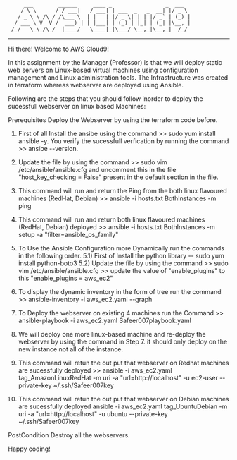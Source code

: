          ___        ______     ____ _                 _  ___  
        / \ \      / / ___|   / ___| | ___  _   _  __| |/ _ \ 
       / _ \ \ /\ / /\___ \  | |   | |/ _ \| | | |/ _` | (_) |
      / ___ \ V  V /  ___) | | |___| | (_) | |_| | (_| |\__, |
     /_/   \_\_/\_/  |____/   \____|_|\___/ \__,_|\__,_|  /_/ 
 ----------------------------------------------------------------- 


Hi there! Welcome to AWS Cloud9!

In this assignment  by the Manager (Professor) is that we will deploy  static web servers on Linux-based virtual machines using configuration management and Linux administration tools. The Infrastructure was created in terraform whereas webserver are deployed using Ansible.

Following are the steps that you should follow inorder to deploy the sucessfull webserver on linux based Machines:


Prerequisites
Deploy the Webserver by using the terraform code before.


1. First of all Install the ansibe using the command >> sudo yum install ansible -y. You verify the sucessfull verfication by running the command >> ansibe --version.

2. Update the file by using the command >> sudo vim /etc/ansible/ansible.cfg and uncomment this in the file  "host_key_checking = False" present in the default section in the file.

3. This command will run and return the Ping from the both linux flavoured machines (RedHat, Debian) >> ansible -i hosts.txt BothInstances -m ping  
4. This command will run and return  both linux flavoured machines (RedHat, Debian) deployed >> ansible -i hosts.txt BothInstances -m setup -a "filter=ansible_os_family"

5. To Use the Ansible Configuration more Dynamically run the commands in the following order. 
   5.1) First of Install the python library -- sudo yum install python-boto3
   5.2) Update the file by using the command  >> sudo vim /etc/ansible/ansible.cfg >> update the value of "enable_plugins" to this "enable_plugins = aws_ec2"
   
6. To display the dynamic inventory in the form of tree run the command >> ansible-inventory -i aws_ec2.yaml --graph
7. To Deploy the webserver on existing 4 machines run the Command >>  ansible-playbook -i aws_ec2.yaml Safeer007playbook.yaml 
8. We will deploy one more linux-based machine and re-deploy the webserver by using the command in Step 7. it should only deploy on the new instance not all of the instance.

9. This command will retun the out put that webserver on Redhat machines are sucessfully deployed >> ansible -i aws_ec2.yaml tag_AmazonLinuxRedHat -m uri -a "url=http://localhost" -u ec2-user --private-key ~/.ssh/Safeer007key
10. This command will retun the out put that webserver on Debian machines are sucessfully deployed  ansible -i aws_ec2.yaml tag_UbuntuDebian -m uri -a "url=http://localhost" -u ubuntu --private-key ~/.ssh/Safeer007key

PostCondition 
Destroy all the webservers.

Happy coding!
